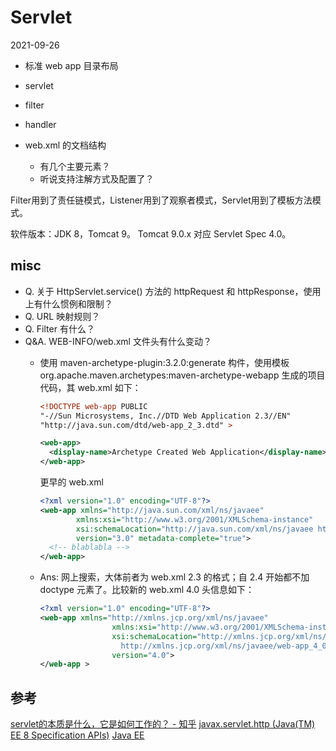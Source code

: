 # Servlet
2021-09-26

- 标准 web app 目录布局
- servlet
- filter
- handler

- web.xml 的文档结构
  - 有几个主要元素？
  - 听说支持注解方式及配置了？

Filter用到了责任链模式，Listener用到了观察者模式，Servlet用到了模板方法模式。

软件版本：JDK 8，Tomcat 9。
Tomcat 9.0.x 对应 Servlet Spec 4.0。
## misc
- Q. 关于 HttpServlet.service() 方法的 httpRequest 和 httpResponse，使用上有什么惯例和限制？
- Q. URL 映射规则？
- Q. Filter 有什么？
- Q&A. WEB-INFO/web.xml 文件头有什么变动？
  - 使用 maven-archetype-plugin:3.2.0:generate 构件，使用模板 org.apache.maven.archetypes:maven-archetype-webapp
    生成的项目代码，其 web.xml 如下：
    ```xml
    <!DOCTYPE web-app PUBLIC
    "-//Sun Microsystems, Inc.//DTD Web Application 2.3//EN"
    "http://java.sun.com/dtd/web-app_2_3.dtd" >

    <web-app>
      <display-name>Archetype Created Web Application</display-name>
    </web-app>
    ```
    更早的 web.xml
    ```xml
    <?xml version="1.0" encoding="UTF-8"?>
    <web-app xmlns="http://java.sun.com/xml/ns/javaee"
            xmlns:xsi="http://www.w3.org/2001/XMLSchema-instance"
            xsi:schemaLocation="http://java.sun.com/xml/ns/javaee http://java.sun.com/xml/ns/javaee/web-app_3_0.xsd"
            version="3.0" metadata-complete="true">
      <!-- blablabla -->
    </web-app>
    ```

  - Ans: 网上搜索，大体前者为 web.xml 2.3 的格式；自 2.4 开始都不加 doctype 元素了。比较新的 web.xml 4.0 头信息如下：
    ```xml
    <?xml version="1.0" encoding="UTF-8"?>
    <web-app xmlns="http://xmlns.jcp.org/xml/ns/javaee"
                    xmlns:xsi="http://www.w3.org/2001/XMLSchema-instance"
                    xsi:schemaLocation="http://xmlns.jcp.org/xml/ns/javaee
                      http://xmlns.jcp.org/xml/ns/javaee/web-app_4_0.xsd"
                    version="4.0">
    </web-app >
    ```
## 参考
[servlet的本质是什么，它是如何工作的？ - 知乎](https://www.zhihu.com/question/21416727)
[javax.servlet.http (Java(TM) EE 8 Specification APIs)](https://javaee.github.io/javaee-spec/javadocs/javax/servlet/http/package-summary.html)
[Java EE](https://javaee.github.io/)
